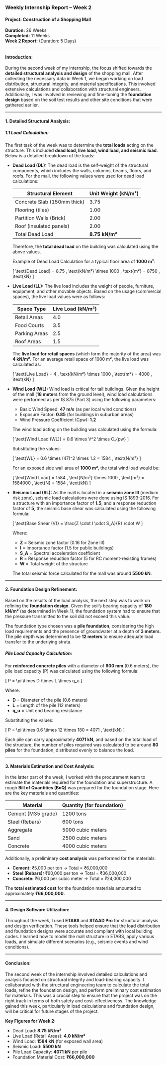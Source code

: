 ### **Weekly Internship Report – Week 2**

#### **Project: Construction of a Shopping Mall**

**Duration:** 26 Weeks  
**Completed:** 11 Weeks  
**Week 2 Report:** (Duration: 5 Days)

---

#### **Introduction:**

During the second week of my internship, the focus shifted towards the **detailed structural analysis and design** of the shopping mall. After collecting the necessary data in Week 1, we began working on load distribution, structural integrity, and material specifications. This involved extensive calculations and collaboration with structural engineers. Additionally, I was involved in reviewing and fine-tuning the **foundation design** based on the soil test results and other site conditions that were gathered earlier.

---

#### **1. Detailed Structural Analysis:**

##### **1.1 Load Calculation:**
The first task of the week was to determine the **total loads** acting on the structure. This included **dead load, live load, wind load, and seismic load**. Below is a detailed breakdown of the loads:

- **Dead Load (DL):**
  The dead load is the self-weight of the structural components, which includes the walls, columns, beams, floors, and roofs. For the mall, the following values were used for dead load calculations:
  
  | Structural Element        | Unit Weight (kN/m²) |
  |---------------------------|--------------------|
  | Concrete Slab (150mm thick)| 3.75               |
  | Flooring (tiles)           | 1.00               |
  | Partition Walls (Brick)    | 2.00               |
  | Roof (insulated panels)    | 2.00               |
  | Total Dead Load            | **8.75 kN/m²**     |
  
  Therefore, the **total dead load** on the building was calculated using the above values.

  Example of Dead Load Calculation for a typical floor area of **1000 m²**:

  \[
  \text{Dead Load} = 8.75 \, \text{kN/m²} \times 1000 \, \text{m²} = 8750 \, \text{kN}
  \]

- **Live Load (LL):**
  The live load includes the weight of people, furniture, equipment, and other movable objects. Based on the usage (commercial spaces), the live load values were as follows:

  | Space Type       | Live Load (kN/m²) |
  |------------------|-------------------|
  | Retail Areas      | 4.0               |
  | Food Courts       | 3.5               |
  | Parking Areas     | 2.5               |
  | Roof Areas        | 1.5               |

  The **live load for retail spaces** (which form the majority of the area) was **4 kN/m²**. For an average retail space of 1000 m², the live load was calculated as:

  \[
  \text{Live Load} = 4 \, \text{kN/m²} \times 1000 \, \text{m²} = 4000 \, \text{kN}
  \]

- **Wind Load (WL):**
  Wind load is critical for tall buildings. Given the height of the mall (**18 meters** from the ground level), wind load calculations were performed as per IS 875 (Part 3) using the following parameters:
  
  - Basic Wind Speed: **47 m/s** (as per local wind conditions)
  - Exposure Factor: **0.85** (for buildings in suburban areas)
  - Wind Pressure Coefficient (Cpw): **1.2**
  
  The wind load acting on the building was calculated using the formula:

  \[
  \text{Wind Load (WL)} = 0.6 \times V^2 \times C_{pw}
  \]

  Substituting the values:

  \[
  \text{WL} = 0.6 \times (47)^2 \times 1.2 = 1584 \, \text{N/m²}
  \]

  For an exposed side wall area of **1000 m²**, the total wind load would be:

  \[
  \text{Wind Load} = 1584 \, \text{N/m²} \times 1000 \, \text{m²} = 1584000 \, \text{N} = 1584 \, \text{kN}
  \]

- **Seismic Load (SL):**
  As the mall is located in a **seismic zone III** (medium risk zone), seismic load calculations were done using IS 1893-2016. For a structure with an importance factor of **1.5**, and a response reduction factor of **5**, the seismic base shear was calculated using the following formula:

  \[
  \text{Base Shear (V)} = \frac{Z \cdot I \cdot S_A}{R} \cdot W
  \]

  Where:
  - **Z** = Seismic zone factor (0.16 for Zone III)
  - **I** = Importance factor (1.5 for public buildings)
  - **S_A** = Spectral acceleration coefficient
  - **R** = Response reduction factor (5 for RC moment-resisting frames)
  - **W** = Total weight of the structure

  The total seismic force calculated for the mall was around **5500 kN**.

---

#### **2. Foundation Design Refinement:**

Based on the results of the load analysis, the next step was to work on refining the **foundation design**. Given the soil’s bearing capacity of **180 kN/m²** (as determined in Week 1), the foundation system had to ensure that the pressure transmitted to the soil did not exceed this value.

The foundation type chosen was a **pile foundation**, considering the high load requirements and the presence of groundwater at a depth of **3 meters**. The pile depth was determined to be **12 meters** to ensure adequate load transfer to the underlying strata. 

##### **Pile Load Capacity Calculation:**
For **reinforced concrete piles** with a diameter of **600 mm** (0.6 meters), the pile load capacity (P) was calculated using the following formula:

\[
P = \pi \times D \times L \times q_u
\]

Where:
- **D** = Diameter of the pile (0.6 meters)
- **L** = Length of the pile (12 meters)
- **q_u** = Unit end bearing resistance

Substituting the values:

\[
P = \pi \times 0.6 \times 12 \times 180 = 4071 \, \text{kN}
\]

Each pile can carry approximately **4071 kN**, and based on the total load of the structure, the number of piles required was calculated to be around **80 piles** for the foundation, distributed evenly to balance the load.

---

#### **3. Materials Estimation and Cost Analysis:**

In the latter part of the week, I worked with the procurement team to estimate the materials required for the foundation and superstructure. A rough **Bill of Quantities (BoQ)** was prepared for the foundation stage. Here are the key materials and quantities:

| Material          | Quantity (for foundation) |
|-------------------|---------------------------|
| Cement (M35 grade)| 1200 tons                  |
| Steel (Rebars)    | 600 tons                   |
| Aggregate         | 5000 cubic meters          |
| Sand              | 2500 cubic meters          |
| Concrete          | 4000 cubic meters          |

Additionally, a preliminary **cost analysis** was performed for the materials:

- **Cement:** ₹5,000 per ton → Total = ₹6,000,000
- **Steel (Rebars):** ₹60,000 per ton → Total = ₹36,000,000
- **Concrete:** ₹6,000 per cubic meter → Total = ₹24,000,000

The **total estimated cost** for the foundation materials amounted to approximately **₹66,000,000**.

---

#### **4. Design Software Utilization:**

Throughout the week, I used **ETABS** and **STAAD Pro** for structural analysis and design verification. These tools helped ensure that the load distribution and foundation designs were accurate and compliant with local building codes. I learned how to model the mall structure in ETABS, apply various loads, and simulate different scenarios (e.g., seismic events and wind conditions).

---

#### **Conclusion:**

The second week of the internship involved detailed calculations and analysis focused on structural integrity and load-bearing capacity. I collaborated with the structural engineering team to calculate the total loads, refine the foundation design, and perform preliminary cost estimation for materials. This was a crucial step to ensure that the project was on the right track in terms of both safety and cost-effectiveness. The knowledge gained this week, particularly in load calculations and foundation design, will be critical for future stages of the project.

**Key Figures for Week 2:**
- Dead Load: **8.75 kN/m²**
- Live Load (Retail Areas): **4.0 kN/m²**
- Wind Load: **1584 kN** (for exposed wall area)
- Seismic Load: **5500 kN**
- Pile Load Capacity: **4071 kN** per pile
- Foundation Material Cost: **₹66,000,000**

